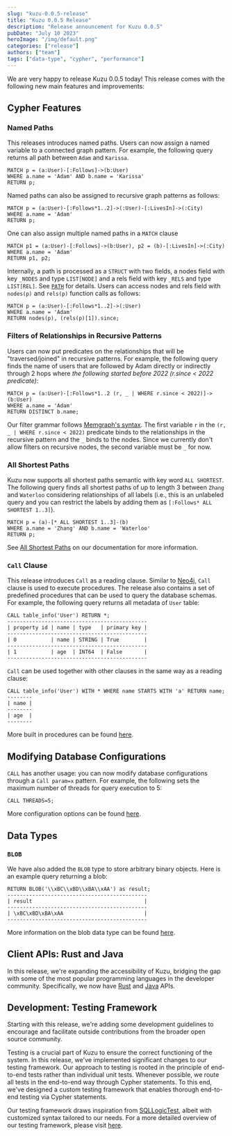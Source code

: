 ```yaml
---
slug: "kuzu-0.0.5-release"
title: "Kuzu 0.0.5 Release"
description: "Release announcement for Kuzu 0.0.5"
pubDate: "July 10 2023"
heroImage: "/img/default.png"
categories: ["release"]
authors: ["team"]
tags: ["data-type", "cypher", "performance"]
---
```


We are very happy to release Kuzu 0.0.5 today! This release comes with the following new main features and improvements:

## Cypher Features

### Named Paths
This releases introduces named paths. Users can now assign a named variable to a connected graph pattern. For example, the following query returns all path between `Adam` and `Karissa`.

```cypher
MATCH p = (a:User)-[:Follows]->(b:User) 
WHERE a.name = 'Adam' AND b.name = 'Karissa' 
RETURN p;
```

Named paths can also be assigned to recursive graph patterns as follows:

```cypher
MATCH p = (a:User)-[:Follows*1..2]->(:User)-[:LivesIn]->(:City) 
WHERE a.name = 'Adam' 
RETURN p;
```

One can also assign multiple named paths in a `MATCH` clause

```cypher
MATCH p1 = (a:User)-[:Follows]->(b:User), p2 = (b)-[:LivesIn]->(:City) 
WHERE a.name = 'Adam' 
RETURN p1, p2;
```

Internally, a path is processed as a `STRUCT` with two fields, a nodes field with key `_NODES` and type `LIST[NODE]` and a rels field with key `_RELS` and type `LIST[REL]`. See [`PATH`](//docs.kuzudb.com/cypher/data-types/path) for details. Users can access nodes and rels field with `nodes(p)` and `rels(p)` function calls as follows:

```cypher
MATCH p = (a:User)-[:Follows*1..2]->(:User) 
WHERE a.name = 'Adam' 
RETURN nodes(p), (rels(p)[1]).since;
```

### Filters of Relationships in Recursive Patterns
Users can now put predicates on the relationships that will be "traversed/joined" in recursive patterns.
For example, the following query finds the name of users that are followed by Adam directly or indirectly through 2 hops where *the following started before 2022 (r.since < 2022 predicate)*:

```cypher
MATCH p = (a:User)-[:Follows*1..2 (r, _ | WHERE r.since < 2022)]->(b:User)
WHERE a.name = 'Adam' 
RETURN DISTINCT b.name;
```

Our filter grammar follows [Memgraph's syntax](https://memgraph.com/docs/memgraph/reference-guide/built-in-graph-algorithms). The first variable `r` in the `(r, _ | WHERE r.since < 2022)` predicate binds to the relationships in the recursive pattern and the `_` binds to the nodes. Since we currently don't allow filters on recursive nodes, the second variable must be `_` for now.

### All Shortest Paths
Kuzu now supports all shortest paths semantic with key word `ALL SHORTEST`. The following query finds all shortest paths of up to length 3 between `Zhang` and `Waterloo` considering relationships of all labels (i.e., this is an unlabeled query and you can restrict the labels by adding them as `[:Follows* ALL SHORTEST 1..3]`).

```cypher
MATCH p = (a)-[* ALL SHORTEST 1..3]-(b) 
WHERE a.name = 'Zhang' AND b.name = 'Waterloo' 
RETURN p;
```

See [All Shortest Paths](//docs.kuzudb.com/cypher/query-clauses/match#all-shortest-path) on our documentation for more information.

### `Call` Clause

This release introduces `Call` as a reading clause. Similar to [Neo4j](https://neo4j.com/docs/cypher-manual/current/clauses/call/), `Call` clause is used to execute procedures. The release also contains a set of predefined procedures that can be used to query the database schemas. For example, the following query returns all metadata of `User` table:

```
CALL table_info('User') RETURN *;
---------------------------------------------
| property id | name | type   | primary key |
---------------------------------------------
| 0           | name | STRING | True        |
---------------------------------------------
| 1           | age  | INT64  | False       |
---------------------------------------------
```

`Call` can be used together with other clauses in the same way as a reading clause:
```
CALL table_info('User') WITH * WHERE name STARTS WITH 'a' RETURN name;
--------
| name |
--------
| age  |
--------
```

More built in procedures can be found [here](//docs.kuzudb.com/cypher/query-clauses/call).

## Modifying Database Configurations

`CALL` has another usage: you can now modify database configurations through a `Call param=x` pattern. For example, the following sets the maximum number of threads for query execution to 5:

```
CALL THREADS=5;
```

More configuration options can be found [here](//docs.kuzudb.com/cypher/configuration).

## Data Types

### `BLOB`

We have also added the `BLOB` type to store arbitrary binary objects. Here is an example query returning a blob:

```
RETURN BLOB('\\xBC\\xBD\\xBA\\xAA') as result;
---------------------------------------------
| result                                    |
---------------------------------------------
| \xBC\xBD\xBA\xAA                          |
---------------------------------------------
```

More information on the blob data type can be found [here](//docs.kuzudb.com/cypher/data-types/blob).

## Client APIs: Rust and Java
In this release, we're expanding the accessibility of Kuzu, bridging the gap with some of the most popular programming languages in the developer community. Specifically, we now have [Rust](//docs.kuzudb.com/client-apis/rust) and [Java](//docs.kuzudb.com/client-apis/java) APIs.

## Development: Testing Framework

Starting with this release, we're adding some development guidelines to encourage and facilitate outside contributions from the broader open source community.

Testing is a crucial part of Kuzu to ensure the correct functioning of the system.
In this release, we've implemented significant changes to our testing framework. Our approach to testing is rooted in the principle of end-to-end tests rather than individual unit tests.
Whenever possible, we route all tests in the end-to-end way through Cypher statements. 
To this end, we've designed a custom testing framework that enables thorough end-to-end testing via Cypher statements.

Our testing framework draws inspiration from [SQLLogicTest](https://www.sqlite.org/sqllogictest/doc/trunk/about.wiki), albeit with customized syntax tailored to our needs.
For a more detailed overview of our testing framework, please visit [here](//docs.kuzudb.com/development/testing-framework).

